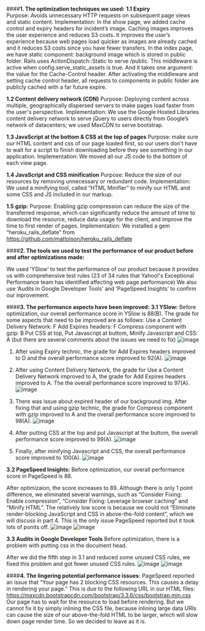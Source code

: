 ####**1. The optimization techniques we used:**
**1.1 Expiry**   
Purpose: Avoids unnecessary HTTP requests on subsequent page views and static content.
Implementation: In the show page, we added cache control and expiry headers for incident’s image. Caching images improves the user experience and reduces S3 costs. It improves the user’s experience because web pages load quicker as images are already cached and it reduces S3 costs since you have fewer transfers. In the index page, we have static component: background image which is stored in public folder. Rails uses ActionDispatch::Static to serve /public. This middleware is active when config.serve_static_assets is true. And it takes one argument: the value for the Cache-Control header. After activating the middleware and setting cache control header, all requests to components in public folder are publicly cached with a far future expire. 

**1.2 Content delivery network (CDN)**
Purpose: Deploying content across multiple, geographically dispersed servers to make pages load faster from the user's perspective.
Implementation: We use the Google Hosted Libraries content delivery network to serve jQuery to users directly from Google’s network of datacenters; we used MaxCDN to serve bootstrap.

**1.3 JavaScript at the bottom & CSS at the top of pages**
Purpose: make sure our HTML content and css of our page loaded first, so our users don't have to wait for a script to finish downloading before they see something in our application.
Implementation: We moved all our JS code to the bottom of each view page.

**1.4 JavaScript and CSS minification**
Purpose: Reduce the size of our resources by removing unnecessary or redundant code.
Implementation: We used a minifying tool, called “HTML Minifier” to minify our HTML and some CSS and JS included in our markup.

**1.5 gzip:**
Purpose: Enabling gzip compression can reduce the size of the transferred response, which can significantly reduce the amount of time to download the resource, reduce data usage for the client, and improve the time to first render of pages.
Implementation: We installed a gem “heroku_rails_deflate” from https://github.com/mattolson/heroku_rails_deflate

####**2. The tools we used to test the performance of our product before and after optimizations made:**

We used ‘YSlow’ to test the performance of our product because it provides us with comprehensive test rules (23 of 34 rules that Yahoo!'s Exceptional Performance team has identified affecting web page performance)
We also use ‘Audits in Google Developer Tools’ and ‘PageSpeed Insights’ to confirm our inprovement. 

####**3. The performance aspects have been improved:**
**3.1 YSlow:**
Before optimization, our overall performance score in YSlow is 88(B). The grade for some aspects that need to be improved are as follows: 
Use a Content Delivery Network: F
Add Expires headers: F
Compress component with gzip: B
Put CSS at top, Put Javascript at buttom, Minify Javascript and CSS: A (but there are several comments about the issues we need to fix)
![image](https://goo.gl/photos/9KicE9uPhhEKqZyq5)

1) After using Expiry technic, the grade for Add Expires headers improved to D and the overall performance score improved to 92(A).
![image](https://goo.gl/photos/dX1UBnXNunLvBi3X8)

2) After using Content Delivery Network, the grade for Use a Content Delivery Network improved to A, the grade for Add Expires headers improved to A. The the overall performance score improved to 97(A).
![image](https://goo.gl/photos/2rgbyxdfz6VNc24s6)

3) There was issue about expired header of our background img. After fixing that and using gzip technic, the grade for Compress component with gzip improved to A and the overall performance score improved to 98(A). 
![image](https://goo.gl/photos/JK1SX5p9LvtNV76T8)

4) After putting CSS at the top and put Javascript at the buttom, the overall performance score improved to 99(A).
![image](https://goo.gl/photos/vWd6JV5ymGVvwXhD8) 
 
5) Finally, after minifying Javascript and CSS, the overall performance score improved to 100(A). 
![image](https://goo.gl/photos/9j1Uwh6GNWUGQnZr9)

**3.2 PageSpeed Insights:**
Before optimization, our overall performance score in PageSpeed is 88. 

After optimizaion, the score increases to 89. Although there is only 1 point difference, we eliminated several warnings, such as “Consider Fixing: Enable compression”, “Consider Fixing: Leverage browser caching” and “Minify HTML”. The relatively low score is because we could not “Eliminate render-blocking JavaScript and CSS in above-the-fold content”, which we will discuss in part 4. This is the only issue PageSpeed reported but it took lots of ponits off.
![image](https://goo.gl/photos/Kig73ntDN9KVpGEb7)
![image](https://goo.gl/photos/tL1kLqbBhEU4kg6X6)

**3.3 Audits in Google Developer Tools**
Before optimization, there is a problem with putting css in the document head.

After we did the fifth step in 3.1 and reduced some unused CSS rules, we fixed this problem and got fewer unused CSS rules.
![image](https://goo.gl/photos/gyUaK51PU9HRkyF99)
![image](https://goo.gl/photos/yAWZgFWkDzqKd7rPA)

####**4. The lingering potential performance issues:**
    PageSpeed reported an issue that “Your page has 2 blocking CSS resources. This causes a delay in rendering your page.” This is due to the following URL in our HTML files:
https://maxcdn.bootstrapcdn.com/bootstrap/3.3.6/css/bootstrap.min.css
    Our page has to wait for the resource to load before rendering. But we cannot fix it by simply inlining the CSS file, because inlining large data URIs can cause the size of our above-the-fold HTML to be larger, which will slow down page render time. So we decided to leave as it is.
